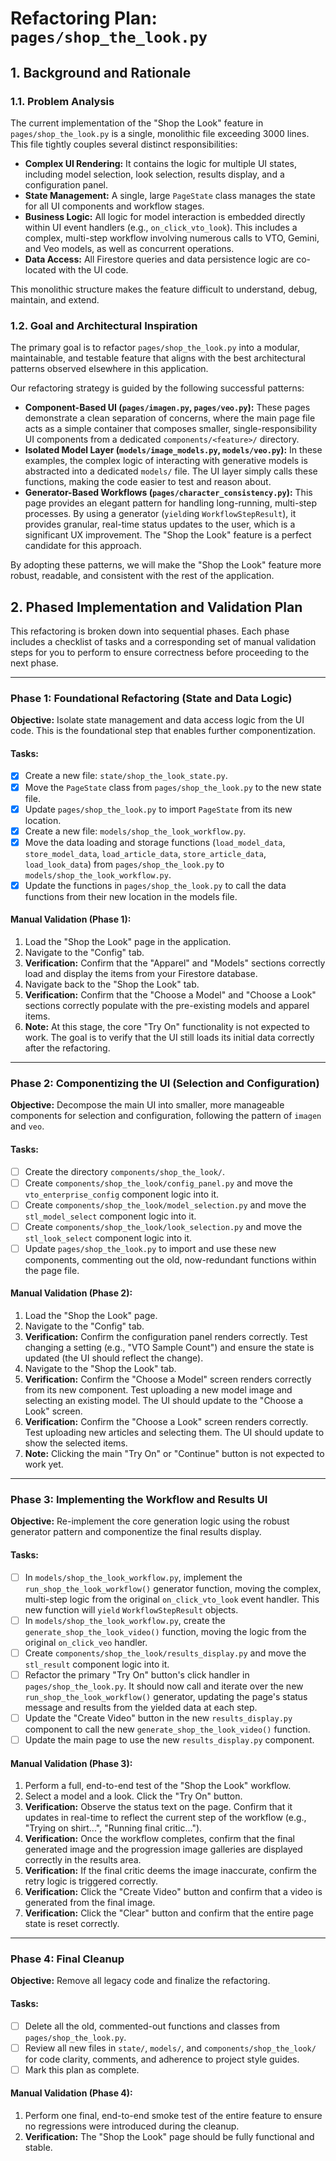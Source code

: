 # Refactoring Plan: `pages/shop_the_look.py`

## 1. Background and Rationale

### 1.1. Problem Analysis
The current implementation of the "Shop the Look" feature in `pages/shop_the_look.py` is a single, monolithic file exceeding 3000 lines. This file tightly couples several distinct responsibilities:
-   **Complex UI Rendering:** It contains the logic for multiple UI states, including model selection, look selection, results display, and a configuration panel.
-   **State Management:** A single, large `PageState` class manages the state for all UI components and workflow stages.
-   **Business Logic:** All logic for model interaction is embedded directly within UI event handlers (e.g., `on_click_vto_look`). This includes a complex, multi-step workflow involving numerous calls to VTO, Gemini, and Veo models, as well as concurrent operations.
-   **Data Access:** All Firestore queries and data persistence logic are co-located with the UI code.

This monolithic structure makes the feature difficult to understand, debug, maintain, and extend.

### 1.2. Goal and Architectural Inspiration
The primary goal is to refactor `pages/shop_the_look.py` into a modular, maintainable, and testable feature that aligns with the best architectural patterns observed elsewhere in this application.

Our refactoring strategy is guided by the following successful patterns:
-   **Component-Based UI (`pages/imagen.py`, `pages/veo.py`):** These pages demonstrate a clean separation of concerns, where the main page file acts as a simple container that composes smaller, single-responsibility UI components from a dedicated `components/<feature>/` directory.
-   **Isolated Model Layer (`models/image_models.py`, `models/veo.py`):** In these examples, the complex logic of interacting with generative models is abstracted into a dedicated `models/` file. The UI layer simply calls these functions, making the code easier to test and reason about.
-   **Generator-Based Workflows (`pages/character_consistency.py`):** This page provides an elegant pattern for handling long-running, multi-step processes. By using a generator (`yield`ing `WorkflowStepResult`), it provides granular, real-time status updates to the user, which is a significant UX improvement. The "Shop the Look" feature is a perfect candidate for this approach.

By adopting these patterns, we will make the "Shop the Look" feature more robust, readable, and consistent with the rest of the application.

## 2. Phased Implementation and Validation Plan

This refactoring is broken down into sequential phases. Each phase includes a checklist of tasks and a corresponding set of manual validation steps for you to perform to ensure correctness before proceeding to the next phase.

---

### **Phase 1: Foundational Refactoring (State and Data Logic)**
**Objective:** Isolate state management and data access logic from the UI code. This is the foundational step that enables further componentization.

#### Tasks:
- [x] Create a new file: `state/shop_the_look_state.py`.
- [x] Move the `PageState` class from `pages/shop_the_look.py` to the new state file.
- [x] Update `pages/shop_the_look.py` to import `PageState` from its new location.
- [x] Create a new file: `models/shop_the_look_workflow.py`.
- [x] Move the data loading and storage functions (`load_model_data`, `store_model_data`, `load_article_data`, `store_article_data`, `load_look_data`) from `pages/shop_the_look.py` to `models/shop_the_look_workflow.py`.
- [x] Update the functions in `pages/shop_the_look.py` to call the data functions from their new location in the models file.

#### Manual Validation (Phase 1):
1.  Load the "Shop the Look" page in the application.
2.  Navigate to the "Config" tab.
3.  **Verification:** Confirm that the "Apparel" and "Models" sections correctly load and display the items from your Firestore database.
4.  Navigate back to the "Shop the Look" tab.
5.  **Verification:** Confirm that the "Choose a Model" and "Choose a Look" sections correctly populate with the pre-existing models and apparel items.
6.  **Note:** At this stage, the core "Try On" functionality is not expected to work. The goal is to verify that the UI still loads its initial data correctly after the refactoring.

---

### **Phase 2: Componentizing the UI (Selection and Configuration)**
**Objective:** Decompose the main UI into smaller, more manageable components for selection and configuration, following the pattern of `imagen` and `veo`.

#### Tasks:
- [ ] Create the directory `components/shop_the_look/`.
- [ ] Create `components/shop_the_look/config_panel.py` and move the `vto_enterprise_config` component logic into it.
- [ ] Create `components/shop_the_look/model_selection.py` and move the `stl_model_select` component logic into it.
- [ ] Create `components/shop_the_look/look_selection.py` and move the `stl_look_select` component logic into it.
- [ ] Update `pages/shop_the_look.py` to import and use these new components, commenting out the old, now-redundant functions within the page file.

#### Manual Validation (Phase 2):
1.  Load the "Shop the Look" page.
2.  Navigate to the "Config" tab.
3.  **Verification:** Confirm the configuration panel renders correctly. Test changing a setting (e.g., "VTO Sample Count") and ensure the state is updated (the UI should reflect the change).
4.  Navigate to the "Shop the Look" tab.
5.  **Verification:** Confirm the "Choose a Model" screen renders correctly from its new component. Test uploading a new model image and selecting an existing model. The UI should update to the "Choose a Look" screen.
6.  **Verification:** Confirm the "Choose a Look" screen renders correctly. Test uploading new articles and selecting them. The UI should update to show the selected items.
7.  **Note:** Clicking the main "Try On" or "Continue" button is not expected to work yet.

---

### **Phase 3: Implementing the Workflow and Results UI**
**Objective:** Re-implement the core generation logic using the robust generator pattern and componentize the final results display.

#### Tasks:
- [ ] In `models/shop_the_look_workflow.py`, implement the `run_shop_the_look_workflow()` generator function, moving the complex, multi-step logic from the original `on_click_vto_look` event handler. This new function will `yield` `WorkflowStepResult` objects.
- [ ] In `models/shop_the_look_workflow.py`, create the `generate_shop_the_look_video()` function, moving the logic from the original `on_click_veo` handler.
- [ ] Create `components/shop_the_look/results_display.py` and move the `stl_result` component logic into it.
- [ ] Refactor the primary "Try On" button's click handler in `pages/shop_the_look.py`. It should now call and iterate over the new `run_shop_the_look_workflow()` generator, updating the page's status message and results from the yielded data at each step.
- [ ] Update the "Create Video" button in the new `results_display.py` component to call the new `generate_shop_the_look_video()` function.
- [ ] Update the main page to use the new `results_display.py` component.

#### Manual Validation (Phase 3):
1.  Perform a full, end-to-end test of the "Shop the Look" workflow.
2.  Select a model and a look. Click the "Try On" button.
3.  **Verification:** Observe the status text on the page. Confirm that it updates in real-time to reflect the current step of the workflow (e.g., "Trying on shirt...", "Running final critic...").
4.  **Verification:** Once the workflow completes, confirm that the final generated image and the progression image galleries are displayed correctly in the results area.
5.  **Verification:** If the final critic deems the image inaccurate, confirm the retry logic is triggered correctly.
6.  **Verification:** Click the "Create Video" button and confirm that a video is generated from the final image.
7.  **Verification:** Click the "Clear" button and confirm that the entire page state is reset correctly.

---

### **Phase 4: Final Cleanup**
**Objective:** Remove all legacy code and finalize the refactoring.

#### Tasks:
- [ ] Delete all the old, commented-out functions and classes from `pages/shop_the_look.py`.
- [ ] Review all new files in `state/`, `models/`, and `components/shop_the_look/` for code clarity, comments, and adherence to project style guides.
- [ ] Mark this plan as complete.

#### Manual Validation (Phase 4):
1.  Perform one final, end-to-end smoke test of the entire feature to ensure no regressions were introduced during the cleanup.
2.  **Verification:** The "Shop the Look" page should be fully functional and stable.
